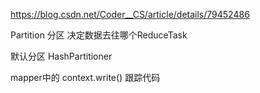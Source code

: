 https://blog.csdn.net/Coder__CS/article/details/79452486

Partition 分区
决定数据去往哪个ReduceTask

默认分区 HashPartitioner

mapper中的 context.write() 跟踪代码